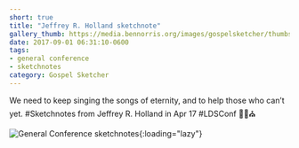 ```yaml
---
short: true
title: "Jeffrey R. Holland sketchnote"
gallery_thumb: https://media.bennorris.org/images/gospelsketcher/thumbs/apr-17-2-holland.jpg
date: 2017-09-01 06:31:10-0600
tags:
- general conference
- sketchnotes
category: Gospel Sketcher
---
```


We need to keep singing the songs of eternity, and to help those who can’t yet. #Sketchnotes from Jeffrey R. Holland in Apr 17 #LDSConf ✍🏼⛪️

![General Conference sketchnotes](https://media.bennorris.org/images/gospelsketcher/general-conference/apr-2017/apr-17-2-holland.jpg){:loading="lazy"}

